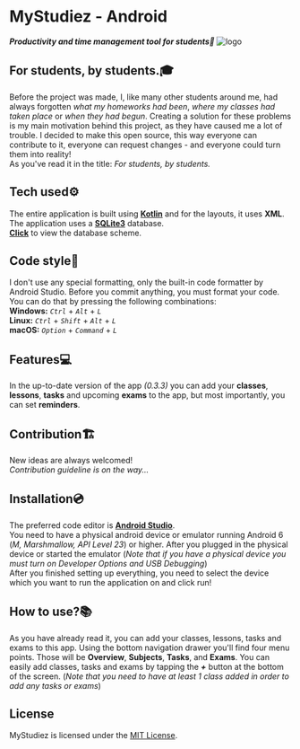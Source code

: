 # MyStudiez - Android
**_Productivity and time management tool for students🚀_**
![logo](https://i.imgur.com/A7RwbgO.png)

## For students, by students.🎓
Before the project was made, I, like many other students around me,
had always forgotten *what my homeworks had been*, *where my classes had taken place* or *when they had begun*.
Creating a solution for these problems is my main motivation behind this project, as they have caused me a lot of trouble.
I decided to make this open source, this way everyone can contribute to it, everyone can request changes - and everyone could turn them into reality!\
As you've read it in the title: *For students, by students.*

## Tech used⚙
The entire application is built using **[Kotlin](https://kotlinlang.org/)** and for the layouts, it uses **XML**.\
The application uses a **[SQLite3](https://www.sqlite.org/index.html)** database.\
**[Click](https://drive.google.com/file/d/1xhEoIiWYa9Y49B4lh1xcfVynXXvYynAw/view?usp=sharing)** to view the database scheme.

## Code style👔
I don't use any special formatting, only the built-in code formatter by Android Studio. Before you commit anything, you must format your code.\
You can do that by pressing the following combinations:\
**Windows:** *`Ctrl`* + *`Alt`* + *`L`*\
**Linux:** *`Ctrl`* + *`Shift`* + *`Alt`* + *`L`*\
**macOS:** *`Option`* + *`Command`* + *`L`*

## Features💻
In the up-to-date version of the app *(0.3.3)*
you can add your **classes**, **lessons**, **tasks** and upcoming **exams** to the app, but most importantly, you can set **reminders**.

## Contribution🏗
New ideas are always welcomed!\
*Contribution guideline is on the way...*

## Installation💿
The preferred code editor is **[Android Studio](https://developer.android.com/studio)**.\
You need to have a physical android device or emulator running Android 6 (*M, Marshmallow, API Level 23*) or higher.
After you plugged in the physical device or started the emulator (*Note that if you have a physical device you must turn on Developer Options and USB Debugging*)\
After you finished setting up everything, you need to select the device which you want to run the application on and click run!

## How to use?📚
As you have already read it, you can add your classes, lessons, tasks and exams to this app. Using the bottom navigation drawer you'll find four menu points. Those will be **Overview**, **Subjects**, **Tasks**, and **Exams**.
You can easily add classes, tasks and exams by tapping the **_+_** button at the bottom of the screen. (*Note that you need to have at least 1 class added in order to add any tasks or exams*)

## License
MyStudiez is licensed under the [MIT License](https://opensource.org/licenses/MIT).
